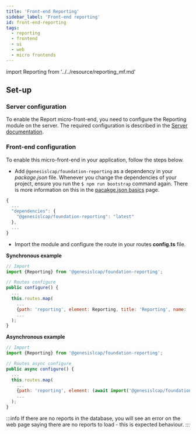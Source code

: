 ```yaml
---
title: 'Front-end Reporting'
sidebar_label: 'Front-end reporting'
id: front-end-reporting
tags:
  - reporting
  - frontend
  - ui
  - web
  - micro frontends
---
```


import Reporting from '../../resource/reporting_mf.md'

<Reporting />

## Set-up

### Server configuration

To enable the Report micro-front-end, you need to configure the Reporting module on the server.
The required configuration is described in the [Server documentation](docs/03_server/10_integration/11_data-reporting.md).

### Front-end configuration

To enable this micro-front-end in your application, follow the steps below.

- Add `@genesislcap/foundation-reporting` as a dependency in your *package.json* file. Whenever you change the dependencies of your project, ensure you run the `$ npm run bootstrap` command again. There is more information on this in the [pacakge.json basics](../01_basics/04_package-json-basics.md) page.

```javascript
{
  ...
  "dependencies": {
    "@genesislcap/foundation-reporting": "latest"
  },
  ...
}
```

- Import the module and configure the route in your routes **config.ts** file.

**Synchronous example**

```javascript {9}
// Import
import {Reporting} from '@genesislcap/foundation-reporting';

// Routes configure
public configure() {
  ...
  this.routes.map(
    ...
    {path: 'reporting', element: Reporting, title: 'Reporting', name: 'reporting'},
    ...
  );
}
```

**Asynchronous example**

```javascript {9}
// Import
import {Reporting} from '@genesislcap/foundation-reporting';

// Routes async configure
public async configure() {
  ...
  this.routes.map(
    ...
    {path: 'reporting', element: (await import('@genesislcap/foundation-reporting')).Reporting, title: 'Reporting', name: 'reporting'},
    ...
  );
}
```

:::info
If there are no reports in the database, you will see an error on the web page saying there are no reports to load  - this is expected behaviour.
:::
